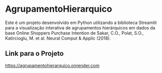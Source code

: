 # AgrupamentoHierarquico
Este é um projeto desenvolvido em Python utilizando a biblioteca Streamlit para a visualização interativa de agrupamentos hierárquicos em dados da base Online Shoppers Purchase Intention de Sakar, C.O., Polat, S.O., Katircioglu, M. et al. Neural Comput &amp; Applic (2018).

## Link para o Projeto 
https://agrupamentohierarquico.onrender.com
